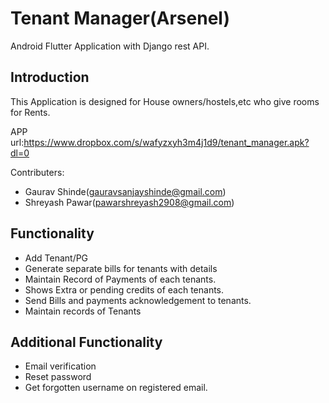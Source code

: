 # Tenant Manager(Arsenel) 

Android Flutter Application with Django rest API. 

## Introduction

This Application is designed for House owners/hostels,etc who give rooms for Rents. 

APP url:https://www.dropbox.com/s/wafyzxyh3m4j1d9/tenant_manager.apk?dl=0

Contributers: 
- Gaurav Shinde(gauravsanjayshinde@gmail.com) 
- Shreyash Pawar(pawarshreyash2908@gmail.com) 

## Functionality

- Add Tenant/PG
- Generate separate bills for tenants with details
- Maintain Record of Payments of each tenants.
- Shows Extra or pending credits of each tenants.
- Send Bills and payments acknowledgement to tenants.
- Maintain records of Tenants

## Additional Functionality
- Email verification
- Reset password
- Get forgotten username on registered email. 
